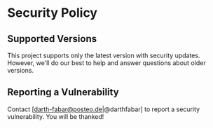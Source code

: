 # Security Policy

## Supported Versions

This project supports only the latest version with security updates. However, we'll do our best to help and answer questions about older versions.

## Reporting a Vulnerability

Contact [darth-fabar@posteo.de|@darthfabar] to report a security vulnerability. You will be thanked!
